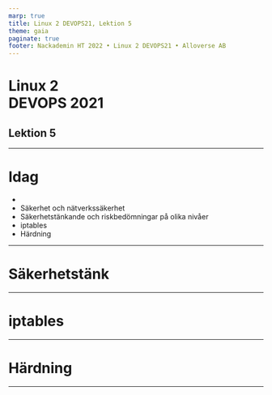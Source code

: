 ```yaml
---
marp: true
title: Linux 2 DEVOPS21, Lektion 5
theme: gaia
paginate: true
footer: Nackademin HT 2022 • Linux 2 DEVOPS21 • Alloverse AB
---
```

<!-- _class: - gaia -->

# <!--fit--> Linux 2 <br> DEVOPS 2021 
## Lektion 5

---

# Idag

* 
* Säkerhet och nätverkssäkerhet
* Säkerhetstänkande och riskbedömningar på olika nivåer
* iptables
* Härdning

---

<!-- _class: - invert - lead -->

# <!--fit--> Säkerhetstänk

---

<!-- _class: - invert - lead -->

# <!--fit--> iptables

---

<!-- _class: - invert - lead -->

# <!--fit--> Härdning

---

